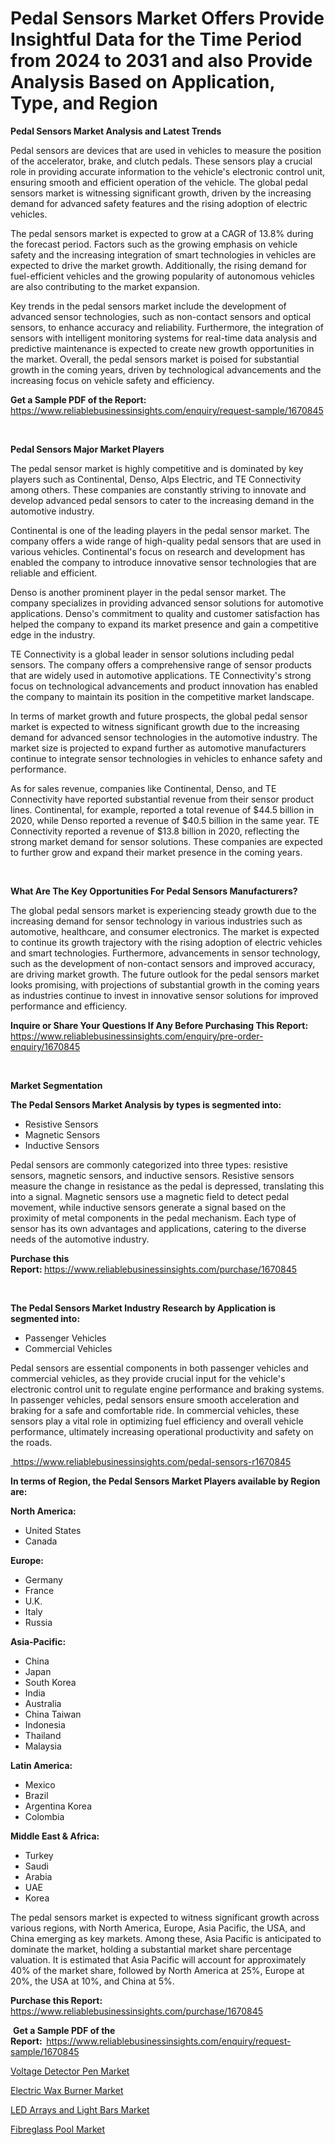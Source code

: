 <p><h1>Pedal Sensors Market Offers Provide Insightful Data for the Time Period from 2024 to 2031 and also Provide Analysis Based on Application, Type, and Region</h1></p><p><strong>Pedal Sensors Market Analysis and Latest Trends</strong></p>
<p><p>Pedal sensors are devices that are used in vehicles to measure the position of the accelerator, brake, and clutch pedals. These sensors play a crucial role in providing accurate information to the vehicle's electronic control unit, ensuring smooth and efficient operation of the vehicle. The global pedal sensors market is witnessing significant growth, driven by the increasing demand for advanced safety features and the rising adoption of electric vehicles. </p><p>The pedal sensors market is expected to grow at a CAGR of 13.8% during the forecast period. Factors such as the growing emphasis on vehicle safety and the increasing integration of smart technologies in vehicles are expected to drive the market growth. Additionally, the rising demand for fuel-efficient vehicles and the growing popularity of autonomous vehicles are also contributing to the market expansion.</p><p>Key trends in the pedal sensors market include the development of advanced sensor technologies, such as non-contact sensors and optical sensors, to enhance accuracy and reliability. Furthermore, the integration of sensors with intelligent monitoring systems for real-time data analysis and predictive maintenance is expected to create new growth opportunities in the market. Overall, the pedal sensors market is poised for substantial growth in the coming years, driven by technological advancements and the increasing focus on vehicle safety and efficiency.</p></p>
<p><strong>Get a Sample PDF of the Report:&nbsp;</strong> <a href="https://www.reliablebusinessinsights.com/enquiry/request-sample/1670845">https://www.reliablebusinessinsights.com/enquiry/request-sample/1670845</a></p>
<p>&nbsp;</p>
<p><strong>Pedal Sensors Major Market Players</strong></p>
<p><p>The pedal sensor market is highly competitive and is dominated by key players such as Continental, Denso, Alps Electric, and TE Connectivity among others. These companies are constantly striving to innovate and develop advanced pedal sensors to cater to the increasing demand in the automotive industry.</p><p>Continental is one of the leading players in the pedal sensor market. The company offers a wide range of high-quality pedal sensors that are used in various vehicles. Continental's focus on research and development has enabled the company to introduce innovative sensor technologies that are reliable and efficient.</p><p>Denso is another prominent player in the pedal sensor market. The company specializes in providing advanced sensor solutions for automotive applications. Denso's commitment to quality and customer satisfaction has helped the company to expand its market presence and gain a competitive edge in the industry.</p><p>TE Connectivity is a global leader in sensor solutions including pedal sensors. The company offers a comprehensive range of sensor products that are widely used in automotive applications. TE Connectivity's strong focus on technological advancements and product innovation has enabled the company to maintain its position in the competitive market landscape.</p><p>In terms of market growth and future prospects, the global pedal sensor market is expected to witness significant growth due to the increasing demand for advanced sensor technologies in the automotive industry. The market size is projected to expand further as automotive manufacturers continue to integrate sensor technologies in vehicles to enhance safety and performance.</p><p>As for sales revenue, companies like Continental, Denso, and TE Connectivity have reported substantial revenue from their sensor product lines. Continental, for example, reported a total revenue of $44.5 billion in 2020, while Denso reported a revenue of $40.5 billion in the same year. TE Connectivity reported a revenue of $13.8 billion in 2020, reflecting the strong market demand for sensor solutions. These companies are expected to further grow and expand their market presence in the coming years.</p></p>
<p>&nbsp;</p>
<p><strong>What Are The Key Opportunities For Pedal Sensors Manufacturers?</strong></p>
<p><p>The global pedal sensors market is experiencing steady growth due to the increasing demand for sensor technology in various industries such as automotive, healthcare, and consumer electronics. The market is expected to continue its growth trajectory with the rising adoption of electric vehicles and smart technologies. Furthermore, advancements in sensor technology, such as the development of non-contact sensors and improved accuracy, are driving market growth. The future outlook for the pedal sensors market looks promising, with projections of substantial growth in the coming years as industries continue to invest in innovative sensor solutions for improved performance and efficiency.</p></p>
<p><strong>Inquire or Share Your Questions If Any Before Purchasing This Report:</strong> <a href="https://www.reliablebusinessinsights.com/enquiry/pre-order-enquiry/1670845">https://www.reliablebusinessinsights.com/enquiry/pre-order-enquiry/1670845</a></p>
<p>&nbsp;</p>
<p><strong>Market Segmentation</strong></p>
<p><strong>The Pedal Sensors Market Analysis by types is segmented into:</strong></p>
<p><ul><li>Resistive Sensors</li><li>Magnetic Sensors</li><li>Inductive Sensors</li></ul></p>
<p><p>Pedal sensors are commonly categorized into three types: resistive sensors, magnetic sensors, and inductive sensors. Resistive sensors measure the change in resistance as the pedal is depressed, translating this into a signal. Magnetic sensors use a magnetic field to detect pedal movement, while inductive sensors generate a signal based on the proximity of metal components in the pedal mechanism. Each type of sensor has its own advantages and applications, catering to the diverse needs of the automotive industry.</p></p>
<p><strong>Purchase this Report:&nbsp;</strong><a href="https://www.reliablebusinessinsights.com/purchase/1670845">https://www.reliablebusinessinsights.com/purchase/1670845</a></p>
<p>&nbsp;</p>
<p><strong>The Pedal Sensors Market Industry Research by Application is segmented into:</strong></p>
<p><ul><li>Passenger Vehicles</li><li>Commercial Vehicles</li></ul></p>
<p><p>Pedal sensors are essential components in both passenger vehicles and commercial vehicles, as they provide crucial input for the vehicle's electronic control unit to regulate engine performance and braking systems. In passenger vehicles, pedal sensors ensure smooth acceleration and braking for a safe and comfortable ride. In commercial vehicles, these sensors play a vital role in optimizing fuel efficiency and overall vehicle performance, ultimately increasing operational productivity and safety on the roads.</p></p>
<p><a href="https://www.reliablebusinessinsights.com/pedal-sensors-r1670845">&nbsp;https://www.reliablebusinessinsights.com/pedal-sensors-r1670845</a></p>
<p><strong>In terms of Region, the Pedal Sensors Market Players available by Region are:</strong></p>
<p>
    <p> <strong> North America: </strong>
        <ul>
            <li>United States</li>
            <li>Canada</li>
        </ul>
        </p> 
    <p> <strong> Europe: </strong>
        <ul>
            <li>Germany</li>
            <li>France</li>
            <li>U.K.</li>
            <li>Italy</li>
            <li>Russia</li>
        </ul>
        </p> 
    <p> <strong> Asia-Pacific: </strong>
        <ul>
            <li>China</li>
            <li>Japan</li>
            <li>South Korea</li>
            <li>India</li>
            <li>Australia</li>
            <li>China Taiwan</li>
            <li>Indonesia</li>
            <li>Thailand</li>
            <li>Malaysia</li>
        </ul>
        </p> 
    <p> <strong> Latin America: </strong>
        <ul>
            <li>Mexico</li>
            <li>Brazil</li>
            <li>Argentina Korea</li>
            <li>Colombia</li>
        </ul>
        </p> 
    <p> <strong> Middle East & Africa: </strong>
        <ul>
            <li>Turkey</li>
            <li>Saudi</li>
            <li>Arabia</li>
            <li>UAE</li>
            <li>Korea</li>
        </ul>
    </p>
    </p>
<p><p>The pedal sensors market is expected to witness significant growth across various regions, with North America, Europe, Asia Pacific, the USA, and China emerging as key markets. Among these, Asia Pacific is anticipated to dominate the market, holding a substantial market share percentage valuation. It is estimated that Asia Pacific will account for approximately 40% of the market share, followed by North America at 25%, Europe at 20%, the USA at 10%, and China at 5%.</p></p>
<p><strong>Purchase this Report: </strong><a href="https://www.reliablebusinessinsights.com/purchase/1670845">https://www.reliablebusinessinsights.com/purchase/1670845</a></p>
<p>&nbsp;<strong>Get a Sample PDF of the Report:&nbsp;&nbsp;</strong><a href="https://www.reliablebusinessinsights.com/enquiry/request-sample/1670845">https://www.reliablebusinessinsights.com/enquiry/request-sample/1670845</a></p>
<p><strong></strong></p>
<p><p><a href="https://medium.com/@max.sanderson5645/global-voltage-detector-pen-market-size-share-analysis-by-product-type-by-application-by-de91d946d800">Voltage Detector Pen Market</a></p><p><a href="https://github.com/AarobcfAusbdnjvXff/Market-Research-Report-List-1/blob/main/electric-wax-burner-market.md">Electric Wax Burner Market</a></p><p><a href="https://medium.com/@dereodrews76856/global-led-arrays-and-light-bars-market-focus-on-application-end-use-industry-type-equipment-4b374d19acd5">LED Arrays and Light Bars Market</a></p><p><a href="https://github.com/HallieBird1/Market-Research-Report-List-1/blob/main/fibreglass-pool-market.md">Fibreglass Pool Market</a></p></p>